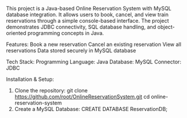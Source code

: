 This project is a Java-based Online Reservation System with MySQL database integration.
It allows users to book, cancel, and view train reservations through a simple console-based interface.
The project demonstrates JDBC connectivity, SQL database handling, and object-oriented programming concepts in Java.

Features:
Book a new reservation
Cancel an existing reservation
View all reservations
Data stored securely in MySQL database

Tech Stack:
Programming Language: Java
Database: MySQL
Connector: JDBC

Installation & Setup:
1. Clone the repository:
              git clone https://github.com/root/OnlineReservationSystem.git
              cd online-reservation-system
2. Create a MySQL Database: 
              CREATE DATABASE ReservationDB;
